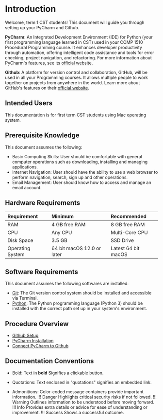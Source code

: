 # Introduction

Welcome, term 1 CST students! This document will guide you through setting up your PyCharm and Github. 

**PyCharm**: An Integrated Development Environment (IDE) for Python (your first programming language learned in CST) used in your COMP 1510 Procedural Programming course. It enhances developer productivity through automation, offering intelligent code assistance and tools for error checking, project navigation, and refactoring. For more information about PyCharm's features, see its [official website](https://www.jetbrains.com/pycharm/learn/).

**Github**: A platform for version control and collaboration, GitHub, will be used in all your Programming courses. It allows multiple people to work together on projects from anywhere in the world. Learn more about GitHub's features on their [official website](https://github.com/about).

## Intended Users

This documentation is for first term CST students using Mac operating system.

## Prerequisite Knowledge

This document assumes the following:

- Basic Computing Skills: User should be comfortable with general computer operations such as downloading, installing and managing applications.
- Internet Navigation: User should have the ability to use a web browser to perform navigation, search, sign up and other operations.
- Email Management: User should know how to access and manage an email account.

## Hardware Requirements
| **Requirement** | **Minimum** | **Recommended** |
| :-| :-| :-|
|RAM | 4 GB free RAM| 8 GB free RAM|
|CPU| Any CPU| Multi-Core CPU|
|Disk Space| 3.5 GB| SSD Drive|
|Operating System| 64 bit macOS 12.0 or later| Latest 64 bit macOS|

## Software Requirements

This document assumes the following softwares are installed:

- [Git](https://git-scm.com/): The Git version control system should be installed and accessible via Terminal.
- [Python](https://www.python.org/): The Python programming language (Python 3) should be installed with the correct path set up in your system's environment.

## Procedure Overview

- [Github Setup](githubSetup)
- [PyCharm Installation](pycharmInstallation)
- [Connect PyCharm to Github](connectPycharmToGithub)


## Documentation Conventions

- Bold: Text in **bold** Signifies a clickable button.

- Quotations: Text enclosed in "quotations" signifies an embedded link.

- Admonitions: Color-coded message containers provide important information.
!!! Danger
    Highlights critical security risks if not followed.
!!! Warning
    Outlines information to be understood before moving forward.
!!! Info
    Provides extra details or advice for ease of understanding or improvement.
!!! Success
    Shows a successful outcome.